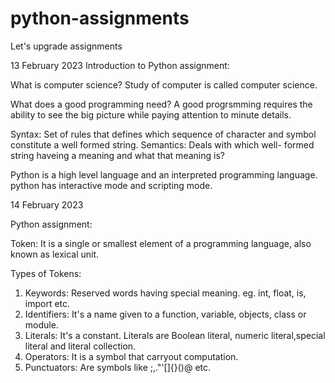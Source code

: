 # python-assignments
Let's upgrade assignments

13 February 2023
Introduction to Python assignment:

What is computer science?
Study of computer is called computer science.

What does a good programming need?
A good progrsmming requires the ability to see the big picture while paying attention to minute details.

Syntax: Set of rules that defines which sequence of character and symbol constitute a well formed string.
Semantics: Deals with which well- formed string haveing a meaning and what that meaning is?

Python is a high level language and an interpreted programming language.
python has interactive mode and scripting mode.

14 February 2023

Python assignment:

Token: It is a single or smallest element of a programming language, also known as lexical unit.

Types of Tokens:
1. Keywords: Reserved words having special meaning. eg. int, float, is, import etc.
2. Identifiers: It's a name given to a function, variable, objects, class or module.
3. Literals: It's a constant. Literals are Boolean literal, numeric literal,special literal and literal collection.
4. Operators: It is a symbol that carryout computation.
5. Punctuators: Are symbols like ;,."'\[]{}()@ etc.
